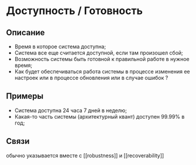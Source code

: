 
# Доступность / Готовность
## Описание

- Время в которое система доступна;
- Система все еще считается доступной, если там произошел сбой;
- Возможность системы быть готовной к правильной работе в нужное время;
- Как будет обеспечиваться работа системы в процессе изменения ее настроек или в процессе обновления или в случае ошибок ?
## Примеры
- Система доступна 24 часа 7 дней в неделю;
- Какая-то часть системы (архитектурный квант) доступен 99.99%  в год;

## Связи
обычно указывается вместе с [[robustness]] и [[recoverability]]
